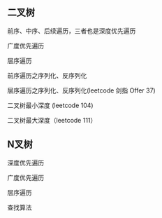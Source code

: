 ## 二叉树
前序、中序、后续遍历，三者也是深度优先遍历

广度优先遍历

层序遍历

前序遍历之序列化、反序列化

层序遍历之序列化、反序列化(leetcode 剑指 Offer 37)

二叉树最小深度 (leetcode 104)

二叉树最大深度（leetcode 111）

## N叉树
深度优先遍历

广度优先遍历

层序遍历

查找算法
